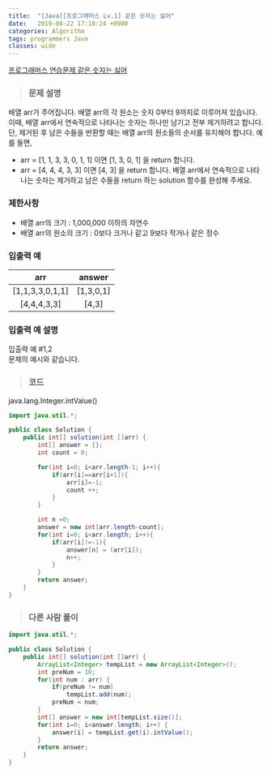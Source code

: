 ```yaml
---
title:  "[Java][프로그래머스 Lv.1] 같은 숫자는 싫어"
date:   2019-08-22 17:18:24 +0900
categories: Algorithm
tags: programmers Java
classes: wide
---  
```


[프로그래머스 연습문제 같은 숫자는 싫어](https://programmers.co.kr/learn/courses/30/lessons/12906)     


> ### 문제 설명  

배열 arr가 주어집니다. 배열 arr의 각 원소는 숫자 0부터 9까지로 이루어져 있습니다. 이때, 배열 arr에서 연속적으로 나타나는 숫자는 하나만 남기고 전부 제거하려고 합니다. 단, 제거된 후 남은 수들을 반환할 때는 배열 arr의 원소들의 순서를 유지해야 합니다. 예를 들면,  

- arr = [1, 1, 3, 3, 0, 1, 1] 이면 [1, 3, 0, 1] 을 return 합니다.   
- arr = [4, 4, 4, 3, 3] 이면 [4, 3] 을 return 합니다.
배열 arr에서 연속적으로 나타나는 숫자는 제거하고 남은 수들을 return 하는 solution 함수를 완성해 주세요.   

### 제한사항    

- 배열 arr의 크기 : 1,000,000 이하의 자연수   
- 배열 arr의 원소의 크기 : 0보다 크거나 같고 9보다 작거나 같은 정수   


### 입출력 예    

|       arr       |   answer  |
|:---------------:|:---------:|
| [1,1,3,3,0,1,1] | [1,3,0,1] |
| [4,4,4,3,3]     | [4,3]     |  


### 입출력 예 설명   

입출력 예 #1,2  
문제의 예시와 같습니다.   


>### 코드   
java.lang.Integer.intValue()  


```java
import java.util.*;

public class Solution {
	public int[] solution(int []arr) {
        int[] answer = {};
        int count = 0;

        for(int i=0; i<arr.length-1; i++){
            if(arr[i]==arr[i+1]){
                arr[i]=-1;
                count ++;
            }
        }

        int n =0;
        answer = new int[arr.length-count];
        for(int i=0; i<arr.length; i++){
            if(arr[i]!=-1){
                answer[n] = (arr[i]);
                n++;
            }
        }
        return answer;
	}
}
```    

>### 다른 사람 풀이    

```java  
import java.util.*;

public class Solution {
    public int[] solution(int []arr) {
        ArrayList<Integer> tempList = new ArrayList<Integer>();
        int preNum = 10;
        for(int num : arr) {
            if(preNum != num)
                tempList.add(num);
            preNum = num;
        }       
        int[] answer = new int[tempList.size()];
        for(int i=0; i<answer.length; i++) {
            answer[i] = tempList.get(i).intValue();
        }
        return answer;
    }
}  
```  
